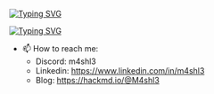 [![Typing SVG](https://readme-typing-svg.herokuapp.com/?font=Fira+Code&weight=600&size=18&duration=3000&pause=1000&color=0BA922&center=true&vCenter=true&random=false&width=435&lines=Hi%2C+My+name+is+Ahmed+Mahmoud+aka+M4sh13)](https://git.io/typing-svg)


[![Typing SVG](https://readme-typing-svg.herokuapp.com/?font=Fira+Code&weight=600&size=18&duration=3000&pause=1000&color=0BA922&center=true&vCenter=true&random=false&width=435&lines=%E2%94%94%E2%94%80%E2%94%80%E2%95%BC%24%20Everything%20is%20Forensics)](https://git.io/typing-svg)
- 📫 How to reach me:
  - Discord: m4shl3 
  - Linkedin: https://www.linkedin.com/in/m4shl3
  - Blog: https://hackmd.io/@M4shl3
  
